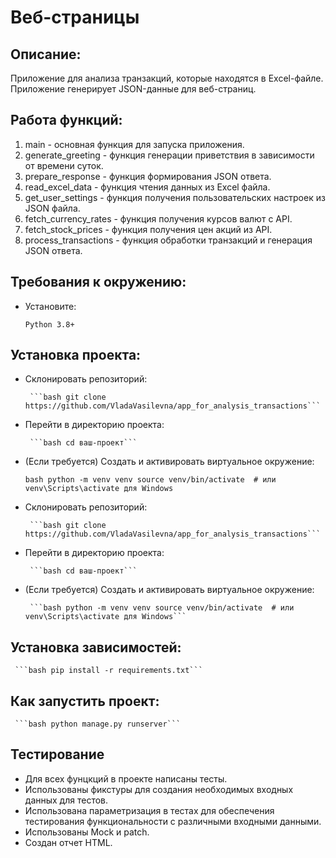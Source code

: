 # Веб-страницы

## Описание:

Приложение для анализа транзакций, которые находятся в Excel-файле. Приложение генерирует JSON-данные для веб-страниц.

## Работа функций:

1. main - основная функция для запуска приложения.
2. generate_greeting - функция генерации приветствия в зависимости от времени суток.
3. prepare_response - функция формирования JSON ответа.
4. read_excel_data - функция чтения данных из Excel файла.
5. get_user_settings - функция получения пользовательских настроек из JSON файла.
6. fetch_currency_rates - функция получения курсов валют с API.
7. fetch_stock_prices - функция получения цен акций из API.
8. process_transactions - функция обработки транзакций и генерация JSON ответа.

## Требования к окружению:

   - Установите:

     ```Python 3.8+```

## Установка проекта:

- Склонировать репозиторий:

       ```bash git clone https://github.com/VladaVasilevna/app_for_analysis_transactions```

- Перейти в директорию проекта:

       ```bash cd ваш-проект```

- (Если требуется) Создать и активировать виртуальное окружение:

  ```bash python -m venv venv source venv/bin/activate  # или venv\Scripts\activate для Windows```

- Склонировать репозиторий:

       ```bash git clone https://github.com/VladaVasilevna/app_for_analysis_transactions```

- Перейти в директорию проекта:

       ```bash cd ваш-проект```

- (Если требуется) Создать и активировать виртуальное окружение:

       ```bash python -m venv venv source venv/bin/activate  # или venv\Scripts\activate для Windows```

## Установка зависимостей:

     ```bash pip install -r requirements.txt```



## Как запустить проект:

     ```bash python manage.py runserver```

## Тестирование
- Для всех фунцкций в проекте написаны тесты.
- Использованы фикстуры для создания необходимых входных данных для тестов.
- Использована параметризация в тестах для обеспечения тестирования функциональности с различными входными данными.
- Использованы Mock и patch.
- Создан отчет HTML.
